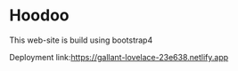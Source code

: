 # Hoodoo

This web-site is build using bootstrap4

Deployment link:https://gallant-lovelace-23e638.netlify.app
